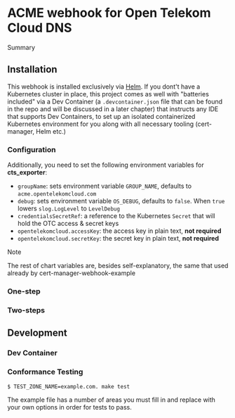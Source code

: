 # ACME webhook for Open Telekom Cloud DNS

Summary

## Installation

This webhook is installed exclusively via [Helm](https://helm.sh/). If you dont't have a Kubernetes cluster in place, this project
comes as well with "batteries included" via a Dev Container (a `.devcontainer.json` file that can be found in the repo
and will be discussed in a later chapter) that instructs any IDE that supports Dev Containers, to set up an isolated 
containerized Kubernetes environment for you along with all necessary tooling (cert-manager, Helm etc.)

### Configuration 

Additionally, you need to set the following environment variables for **cts_exporter**:

- `groupName`: sets environment variable `GROUP_NAME`, defaults to `acme.opentelekomcloud.com`
- `debug`: sets environment variable `OS_DEBUG`, defaults to `false`. When `true` lowers `slog.LogLevel` to `LevelDebug`
- `credentialsSecretRef`: a reference to the Kubernetes `Secret` that will hold the OTC access & secret keys
- `opentelekomcloud.accessKey`: the access key in plain text, **not required**
- `opentelekomcloud.secretKey`: the secret key in plain text, **not required**

> [!NOTE]
> The rest of chart variables are, besides self-explanatory, the same that used already by cert-manager-webhook-example 


### One-step

### Two-steps

## Development

### Dev Container

### Conformance Testing

```bash
$ TEST_ZONE_NAME=example.com. make test
```

The example file has a number of areas you must fill in and replace with your
own options in order for tests to pass.
